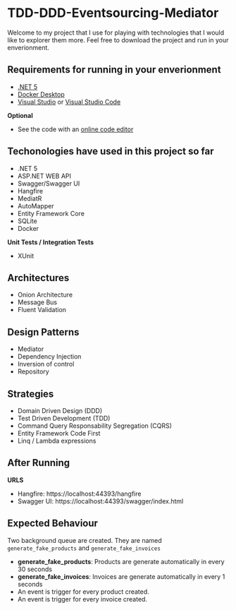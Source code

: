 
# TDD-DDD-Eventsourcing-Mediator

Welcome to my project that I use for playing with technologies that I would like to explorer them more. 
Feel free to download the project and run in your enverionment.

## Requirements for running in your enverionment
- [.NET 5](https://dotnet.microsoft.com/download/dotnet)
- [Docker Desktop](https://www.docker.com/products/docker-desktop/)
- [Visual Studio](https://visualstudio.microsoft.com/vs/community/) or [Visual Studio Code](https://code.visualstudio.com/)

**Optional**

- See the code with an [online code editor](https://github1s.com/MarcosCostaDev/IntegrationTest)


## Techonologies have used in this project so far

- .NET 5
- ASP.NET WEB API 
- Swagger/Swagger UI
- Hangfire
- MediatR
- AutoMapper
- Entity Framework Core
- SQLite
- Docker

**Unit Tests / Integration Tests**

- XUnit

## Architectures

- Onion Architecture
- Message Bus
- Fluent Validation

## Design Patterns

- Mediator
- Dependency Injection
- Inversion of control
- Repository

## Strategies

- Domain Driven Design (DDD)
- Test Driven Development (TDD)
- Command Query Responsability Segregation (CQRS)  
- Entity Framework Code First
- Linq / Lambda expressions

## After Running

**URLS**

- Hangfire: https://localhost:44393/hangfire
- Swagger UI: https://localhost:44393/swagger/index.html


## Expected Behaviour

Two background queue are created. They are named `generate_fake_products` and `generate_fake_invoices`
- **generate_fake_products**: Products are generate automatically in every 30 seconds
- **generate_fake_invoices**: Invoices are generate automatically in every 1 seconds
- An event is trigger for every product created.
- An event is trigger for every invoice created.



<!-- 
# Migration Database
- IntegrationTest.Infra
dotnet ef migrations add IdentityCreate --context MyDbContext --project IntegrationTest.Infra

# Update Database

- IntegrationTest.Infra
dotnet ef database update --context MyDbContext --project IntegrationTest.Infra
-->
